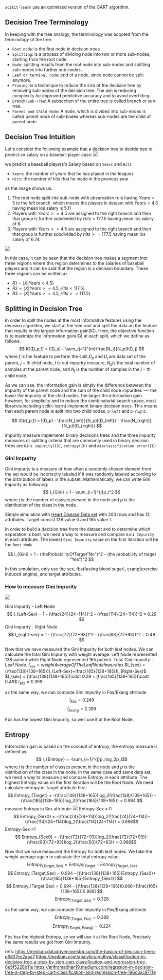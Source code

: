 
`scikit-learn` use an optimised version of the CART algorithm.

## Decision Tree Terminology

In keeping with the tree analogy, the terminology was adopted from the terminology of the tree.

- `Root node`: is the first node in decision trees
- `Splitting`: is a process of dividing node into two or more sub-nodes, starting from the root node.
- `Node`: splitting results from the root node into sub-nodes and splitting sub-nodes into further sub-nodes.
- `Leaf or terminal node`: end of a node, since node cannot be split anymore.
- `Pruning`: is a technique to reduce the size of the decision tree by removing sub-nodes of the decision tree. The aim is reducing complexity for improved predictive accuracy and to avoid overfitting.
- `Branch/Sub-Tree`: A subsection of the entire tree is called branch or sub-tree.
- `Parent and Child Node`: A node, which is divided into sub-nodes is called parent node of sub-bodes whereas sub-nodes are the child of parent node.

## Decision Tree Intuition
Let's consider the following example that a decision tree to decide tree to predict an salary on a baseball player case:
![](./alg_tree/1.png)

we predict a baseball players's Salary based on `Years` and `Hits`

- `Years`: the number of years that he has played in the leagues
- `Hits`: the number of hits that he made in the previous year

as the image shows us:

1. The root node split into sub-node with observation rule having $Years < 5$ to the left branch, which means the players in dataset with $Years < 4.5$ having mean los salary is 5.11
2. Players with $Years >= 4.5$ are assigned to the right branch and then that group is further subdivided by $Hits < 177.5$ having mean los salary of 6.
3. Players with $Years >= 4.5$ are assigned to the right branch and then that group is further subdivided by $hits >= 177.5$ having mean los salary of 6.74.

![](./alg_tree/2.png)

In this case, it can be seen that the decision tree makes a segment into three regions where this region determines to the salaries of baseball players and it can be said that the region is a decision boundary.
These three regions can be written as

- $R1 = \{X|Years<4.5\}$
- $R2 = \{X|Years>=4.5, Hits<117.5\}$
- $R3 = \{X|Years>=4.5, Hits>=117.5\}$


## Splitting in Decision Tree
In order to split the nodes at the most informative features using the decision algorithm, we start at the tree root and split the data on the feature that results in the largest information gain(IG). Here, the objective function is to maximize the information gain(IG) at each split, which we define as follows:
$$ IG(D_p,f) = I(D_p) - \sum_{j=1}^{m}\frac{N_j}{N_p}I(D_j) $$
where $f$ is the feature to perform the split,$D_p$ and $D_j$ are data set of the parent, $j-th$ child node, $I$ is out impurity measure, $N_p$is the total number of samples at the parent node, and $N_j$ is the number of samples in the $j-th$ child node.

As we can see, the information gain is simply the difference between the impurity of the parent node and the sum of the child node impurities --- the lower the impurity of the child nodes, the larger the information gain. however, for simplicity and to reduce the combinatorial search space, most libraries(including scikit-learn) implement binary decision trees. This means that each parent node is split into two child nodes, `D-left` and `D-right`.

$$ IG(d_p,f) = I(D_p) - \frac{N_{left}}{N_p}I(D_{left}) - \frac{N_{right}}{N_p}I(D_{right}) $$

impurity measure implements binary decisions trees and the three impurity measures or splitting criteria that are commonly used in binary decision trees are `Gini impurity(IG)`, `entropy(IH)` and `misclassification error(IE)`

### Gini Impurity

Gini impurity is a measure of how often a randomly chosen element from the set would be incorrectly labeled if it was randomly labeled according to the distribution of labels in the subset.
Mathematically, we can write Gini Impurity as following:
$$ I_{Gini} = 1 - \sum_{i=1}^{j}p_i^2 $$
where $j$ is the number of classes present in the node and $p$ is the distribution of the class in the node.

Simple simulation with [Heart Disease Data set](https://www.kaggle.com/datasets/johnsmith88/heart-disease-dataset?resource=download) with 303 rows and has 13 attributes. Target consist 138 value 0 and 165 value 1.

In order to build a decision tree from the dataset and to determine which separation is best, we need a way to measure and compare `Gini Impurity` in each attribute. The lowest `Gini Impurity` value on the first iteration will be the `Root Node`.

$$ I_{Gini} = 1 - (theProbabilityOfTarget"No")^2 - (the probability of target "Yes")^2 $$

In this simulation, only use the sex, fbs(fasting blood sugar), exang(exercise induced angina), and target attributes.


### How to measure Gini Impurity
![](./alg_tree/3.png)

Gini Impurity - Left Node
$$ I_{Left-Sex} = 1 - (\frac{24}{24+114})^2 - (\frac{114}{24+114})^2 = 0.29 $$
Gini Impurity - Right Node
$$ I_{right-sex} = 1 - (\frac{72}{72+93})^2 - (\frac{93}{72+93})^2 = 0.49 $$

Now that we have measured the Gini Impurity for both leaf nodes. We can calculate the total Gini Impurity with weight average. Left Node represented 138 patient while Right Node represented 165 patient.
Total Gini Impurity - Leaf Node.
$I_{sex} = weightAverageOfTheLeafNodeImpurities$
$I_{sex} = (\frac{138}{138+165})I_{Left-Sex}+(frac{165}{138+165})I_{Right-Sex}$
$I_{sex} = (\frac{138}{138+165})\cdot 0.29 + (frac{165}{138+165})\codt 0.49$
$I_{sex} = 0.399$

as the same way, we can compute Gini Impurity in Fbs/Exang attribute
$$ I_{Fbs} = 0.249 $$
$$ I_{Exang} = 0.399 $$

Fbs has the lowest Gini Impurity, so well use it at the Root Node.


## Entropy
Information gain is based on the concept of entropy, the entropy measure is defined as:
$$ I_{Entropy} = -\sum_{i=1}^{j}p_ilog_2p_i$$
where $j$ is the number of classes present in the node and $p$ is the distribution of the class in the node.
In the same case and same data set, we need a way to measure and compare Entropy in each attribute. The highest Entropy value on the first iteration will be the Root Node.
We need calculate entropy in Target attribute first:
$$ Entropy_{Target} = -(\frac{138}{138+165})log_2(\frac{138}{138+165}) - (\frac{165}{138+165})log_2(\frac{165}{138+165}) = 0.994 $$
measure Entropy in Sex attribute:
![](./alg_tree/4.png)
Entropy-Sex = 0
$$ Entropy_{Sex0} = -(\frac{24}{24+114})log_2(\frac{24}{24+114})-(\frac{114}(24+114))log_2(\frac{114}{24+114}) = 0.666$$
Entropy-Sex =1
$$ Entropy_{Sex0} = -(\frac{72}{72+93})log_2(\frac{72}{72+93})-(\frac{93}{72+93})log_2(\frac{93}{72+93}) = 0.988$$

Now that we have measured the Entropy for both leaf nodes. We take the weight average again to calculate the total entropy value.
$$ Entropy_(Target,Sex) = Entropy_{Target} - Entropy_{(Target,Sex)} $$
$$ Entropy_(Target,Sex) = 0.994 - [(\frac{138}{138+165})Entropy_{Sex0}+(\frac{165}{138+165})Entropy_{Sex1}] $$
$$ Entropy_(Target,Sex) = 0.994 - [(\frac{138}{138+165})0.666+(\frac{165}{138+165})0.988] $$
$$ Entropy_(Target,Sex) = 0.328 $$

as the same way, we can compute Gini Impurity in Fbs/Exang attribute
$$ Entropy_(Target,Fbs) = 0.389 $$
$$ Entropy_(Target,Exang) = 0.224 $$

Fbs has the highest Entropy, so we will use it at the Root Node, Precisely the same results we got from Gini Impurity.












refs:
https://medium.datadriveninvestor.com/the-basics-of-decision-trees-e5837cc2aba7
https://medium.com/analytics-vidhya/classification-in-decision-tree-a-step-by-step-cart-classification-and-regression-tree-8e5f5228b11e
https://arifromadhan19.medium.com/regrssion-in-decision-tree-a-step-by-step-cart-classification-and-regression-tree-196c6ac9711e

